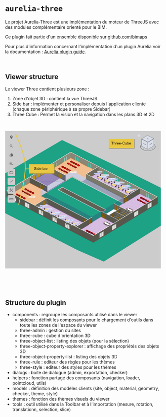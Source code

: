 # `aurelia-three`

Le projet Aurelia-Three est une implémentation du moteur de ThreeJS avec des modules complémentaire orienté pour le BIM.

Ce plugin fait partie d'un ensemble disponible sur [github.com/bimaps](https://github.com/bimaps)

Pour plus d'information concernant l'implémentation d'un plugin Aurelia voir la documentation :  [Aurelia plugin guide](https://aurelia.io/docs/plugins/write-new-plugin).


<br>

## Viewer structure

Le viewer Three contient plusieurs zone :
1. Zone d'objet 3D : contient la vue ThreeJS
2. Side bar :  implémenter et personaliser depuis l'application cliente (chaque zone périphérique à sa propre Sidebar)
3. Three Cube : Permet la vision et la navigation dans les plans 3D et 2D

<br>

 ![bimaps-view.jpg](/images/bimaps-view.jpg)


<br>
<br>
<br>


## Structure du plugin

- components : regroupe les composants utilisé dans le viewer
  - sidebar : définit les composants pour le chargement d'outils dans toute les zones de l'espace du viewer
  - three-admin : gestion du sites
  - three-cube : cube d'orientation 3D
  - three-object-list : listing des objets (pour la sélection)
  - three-object-property-explorer : affichage des propriétés des objets 3D
  - three-object-property-list : listing des objets 3D
  - three-rule : editeur des règles pour les thèmes
  - three-style : editeur des styles pour les thèmes
- dialogs : boite de dialogue (admin, exportation, checker)
- helpers : fonction partagé des composants (navigation, loader, pointcloud, utils)
- models : définition des modèles clients (site, object, material, geometry, checker, theme, style)
- themes : fonction des thèmes visuels du viewer
- tools : outil utilisé dans la Toolbar et à l'importation (mesure, rotation, translationn, selection, slice)
